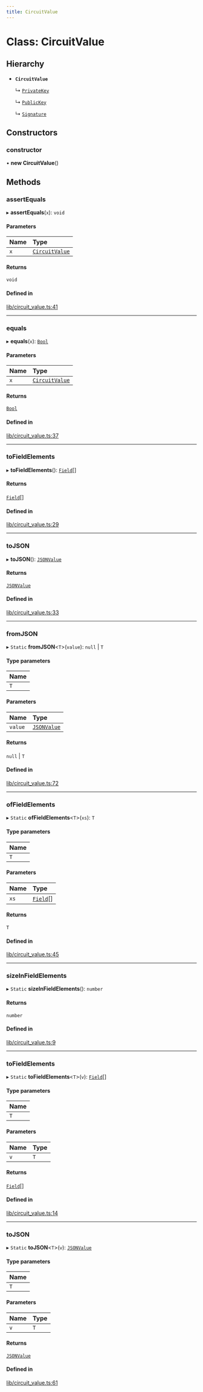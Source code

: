 ```yaml
---
title: CircuitValue
---
```


# Class: CircuitValue

## Hierarchy

- **`CircuitValue`**

  ↳ [`PrivateKey`](PrivateKey.md)

  ↳ [`PublicKey`](PublicKey.md)

  ↳ [`Signature`](Signature.md)

## Constructors

### constructor

• **new CircuitValue**()

## Methods

### assertEquals

▸ **assertEquals**(`x`): `void`

#### Parameters

| Name | Type                              |
| :--- | :-------------------------------- |
| `x`  | [`CircuitValue`](CircuitValue.md) |

#### Returns

`void`

#### Defined in

[lib/circuit_value.ts:41](https://github.com/MartinMinkov/snarkyjs/blob/4ba764b/src/lib/circuit_value.ts#L41)

---

### equals

▸ **equals**(`x`): [`Bool`](Bool.md)

#### Parameters

| Name | Type                              |
| :--- | :-------------------------------- |
| `x`  | [`CircuitValue`](CircuitValue.md) |

#### Returns

[`Bool`](Bool.md)

#### Defined in

[lib/circuit_value.ts:37](https://github.com/MartinMinkov/snarkyjs/blob/4ba764b/src/lib/circuit_value.ts#L37)

---

### toFieldElements

▸ **toFieldElements**(): [`Field`](Field.md)[]

#### Returns

[`Field`](Field.md)[]

#### Defined in

[lib/circuit_value.ts:29](https://github.com/MartinMinkov/snarkyjs/blob/4ba764b/src/lib/circuit_value.ts#L29)

---

### toJSON

▸ **toJSON**(): [`JSONValue`](../README.md#jsonvalue)

#### Returns

[`JSONValue`](../README.md#jsonvalue)

#### Defined in

[lib/circuit_value.ts:33](https://github.com/MartinMinkov/snarkyjs/blob/4ba764b/src/lib/circuit_value.ts#L33)

---

### fromJSON

▸ `Static` **fromJSON**<`T`\>(`value`): `null` \| `T`

#### Type parameters

| Name |
| :--- |
| `T`  |

#### Parameters

| Name    | Type                                  |
| :------ | :------------------------------------ |
| `value` | [`JSONValue`](../README.md#jsonvalue) |

#### Returns

`null` \| `T`

#### Defined in

[lib/circuit_value.ts:72](https://github.com/MartinMinkov/snarkyjs/blob/4ba764b/src/lib/circuit_value.ts#L72)

---

### ofFieldElements

▸ `Static` **ofFieldElements**<`T`\>(`xs`): `T`

#### Type parameters

| Name |
| :--- |
| `T`  |

#### Parameters

| Name | Type                  |
| :--- | :-------------------- |
| `xs` | [`Field`](Field.md)[] |

#### Returns

`T`

#### Defined in

[lib/circuit_value.ts:45](https://github.com/MartinMinkov/snarkyjs/blob/4ba764b/src/lib/circuit_value.ts#L45)

---

### sizeInFieldElements

▸ `Static` **sizeInFieldElements**(): `number`

#### Returns

`number`

#### Defined in

[lib/circuit_value.ts:9](https://github.com/MartinMinkov/snarkyjs/blob/4ba764b/src/lib/circuit_value.ts#L9)

---

### toFieldElements

▸ `Static` **toFieldElements**<`T`\>(`v`): [`Field`](Field.md)[]

#### Type parameters

| Name |
| :--- |
| `T`  |

#### Parameters

| Name | Type |
| :--- | :--- |
| `v`  | `T`  |

#### Returns

[`Field`](Field.md)[]

#### Defined in

[lib/circuit_value.ts:14](https://github.com/MartinMinkov/snarkyjs/blob/4ba764b/src/lib/circuit_value.ts#L14)

---

### toJSON

▸ `Static` **toJSON**<`T`\>(`v`): [`JSONValue`](../README.md#jsonvalue)

#### Type parameters

| Name |
| :--- |
| `T`  |

#### Parameters

| Name | Type |
| :--- | :--- |
| `v`  | `T`  |

#### Returns

[`JSONValue`](../README.md#jsonvalue)

#### Defined in

[lib/circuit_value.ts:61](https://github.com/MartinMinkov/snarkyjs/blob/4ba764b/src/lib/circuit_value.ts#L61)
